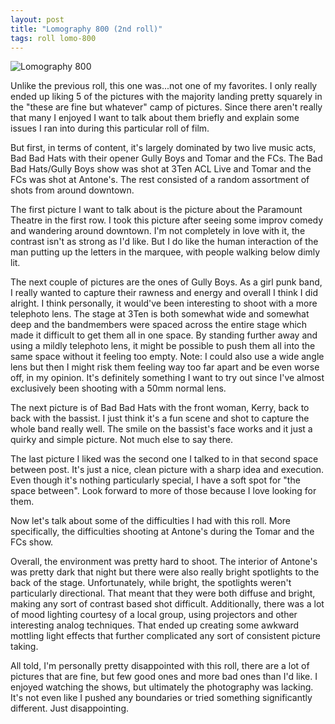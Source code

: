 ```yaml
---
layout: post
title: "Lomography 800 (2nd roll)"
tags: roll lomo-800
---
```


![Lomography 800](/assets/rolls/Lomography800-2.jpg)

Unlike the previous roll, this one was...not one of my favorites. I only really ended up liking 5 of the pictures with the majority landing pretty squarely in the "these are fine but whatever" camp of pictures. Since there aren't really that many I enjoyed I want to talk about them briefly and explain some issues I ran into during this particular roll of film.

But first, in terms of content, it's largely dominated by two live music acts, Bad Bad Hats with their opener Gully Boys and Tomar and the FCs. The Bad Bad Hats/Gully Boys show was shot at 3Ten ACL Live and Tomar and the FCs was shot at Antone's. The rest consisted of a random assortment of shots from around downtown.

The first picture I want to talk about is the picture about the Paramount Theatre in the first row. I took this picture after seeing some improv comedy and wandering around downtown. I'm not completely in love with it, the contrast isn't as strong as I'd like. But I do like the human interaction of the man putting up the letters in the marquee, with people walking below dimly lit.

The next couple of pictures are the ones of Gully Boys. As a girl punk band, I really wanted to capture their rawness and energy and overall I think I did alright. I think personally, it would've been interesting to shoot with a more telephoto lens. The stage at 3Ten is both somewhat wide and somewhat deep and the bandmembers were spaced across the entire stage which made it difficult to get them all in one space. By standing further away and using a mildly telephoto lens, it might be possible to push them all into the same space without it feeling too empty. Note: I could also use a wide angle lens but then I might risk them feeling way too far apart and be even worse off, in my opinion. It's definitely something I want to try out since I've almost exclusively been shooting with a 50mm normal lens.

The next picture is of Bad Bad Hats with the front woman, Kerry, back to back with the bassist. I just think it's a fun scene and shot to capture the whole band really well. The smile on the bassist's face works and it just a quirky and simple picture. Not much else to say there.

The last picture I liked was the second one I talked to in that second space between post. It's just a nice, clean picture with a sharp idea and execution. Even though it's nothing particularly special, I have a soft spot for "the space between". Look forward to more of those because I love looking for them.

Now let's talk about some of the difficulties I had with this roll. More specifically, the difficulties shooting at Antone's during the Tomar and the FCs show.

Overall, the environment was pretty hard to shoot. The interior of Antone's was pretty dark that night but there were also really bright spotlights to the back of the stage. Unfortunately, while bright, the spotlights weren't particularly directional. That meant that they were both diffuse and bright, making any sort of contrast based shot difficult. Additionally, there was a lot of mood lighting courtesy of a local group, using projectors and other interesting analog techniques. That ended up creating some awkward mottling light effects that further complicated any sort of consistent picture taking.

All told, I'm personally pretty disappointed with this roll, there are a lot of pictures that are fine, but few good ones and more bad ones than I'd like. I enjoyed watching the shows, but ultimately the photography was lacking. It's not even like I pushed any boundaries or tried something significantly different. Just disappointing.
